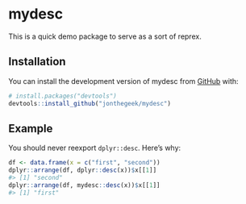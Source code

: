
<!-- README.md is generated from README.Rmd. Please edit that file -->

# mydesc

<!-- badges: start -->
<!-- badges: end -->

This is a quick demo package to serve as a sort of reprex.

## Installation

You can install the development version of mydesc from
[GitHub](https://github.com/) with:

``` r
# install.packages("devtools")
devtools::install_github("jonthegeek/mydesc")
```

## Example

You should never reexport `dplyr::desc`. Here’s why:

``` r
df <- data.frame(x = c("first", "second"))
dplyr::arrange(df, dplyr::desc(x))$x[[1]]
#> [1] "second"
dplyr::arrange(df, mydesc::desc(x))$x[[1]]
#> [1] "first"
```
